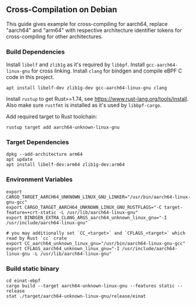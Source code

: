 ## Cross-Compilation on Debian

This guide gives example for cross-compiling for aarch64, replace "aarch64" and "arm64" with respective architecture identifier tokens for cross-compiling for other architectures.

### Build Dependencies

Install `libelf` and `zlib1g` as it's required by `libbpf`. Install `gcc-aarch64-linux-gnu` for cross linking. Install `clang` for bindgen and compile eBPF C code in this project.

```
apt install libelf-dev zlib1g-dev gcc-aarch64-linux-gnu clang
```

Install `rustup` to get Rust>=1.74, see https://www.rust-lang.org/tools/install. Also make sure `rustfmt` is installed as it's used by `libbpf-cargo`.

Add required target to Rust toolchain:

```
rustup target add aarch64-unknown-linux-gnu
```

### Target Dependencies

```
dpkg --add-architecture arm64
apt update
apt install libelf-dev:arm64 zlib1g-dev:arm64
```

### Environment Variables

```
export CARGO_TARGET_AARCH64_UNKNOWN_LINUX_GNU_LINKER="/usr/bin/aarch64-linux-gnu-gcc"
export CARGO_TARGET_AARCH64_UNKNOWN_LINUX_GNU_RUSTFLAGS="-C target-feature=+crt-static -L /usr/lib/aarch64-linux-gnu"
export BINDGEN_EXTRA_CLANG_ARGS_aarch64_unknown_linux_gnu="-I /usr/include/aarch64-linux-gnu"

# you may additionally set `CC_<target>` and `CFLAGS_<target>` which read by Rust `cc` crate
export CC_aarch64_unknown_linux_gnu="/usr/bin/aarch64-linux-gnu-gcc"
export CFLAGS_aarch64_unknown_linux_gnu="-I /usr/include/aarch64-linux-gnu -L /usr/lib/aarch64-linux-gnu"
```

### Build static binary

```
cd einat-ebpf
cargo build --target aarch64-unknown-linux-gnu --features static --release
stat ./target/aarch64-unknown-linux-gnu/release/einat
```
